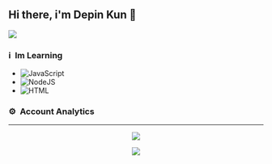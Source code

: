 
## Hi there, i'm Depin Kun 👋

[<img src="https://img.shields.io/badge/instagram-%23E4405F.svg?&style=for-the-badge&logo=instagram&logoColor=white">](https://www.instagram.com/16_depin/)

### ℹ &nbsp;Im Learning
- 
  ![JavaScript](https://img.shields.io/badge/JavaScript-323330?style=for-the-badge&logo=javascript&logoColor=F7DF1E)
-
  ![NodeJS](https://img.shields.io/badge/Node.js-43853D?style=for-the-badge&logo=node.js&logoColor=white)
-
  ![HTML](https://img.shields.io/badge/HTML-323330?style=for-the-badge&logo=html5&logoColor=red)

### ⚙ &nbsp;Account Analytics

---

<p align="center">
  <a href="https://github.com/DEPINxMEQ"><img src="https://github-readme-stats.vercel.app/api?username=WhyDepin&theme=tokyonight&show_icons=true" /></a>
  </p>
<p align="center">
  <a href="[[https://github.com/WhyDepin](https://github.com/WhyDepin)](https://github.com/WhyDepin)"><img src="https://github-readme-stats.vercel.app/api/top-langs?username=WhyDepin&theme=tokyonight&layout=compact" /></a>
  </p>
